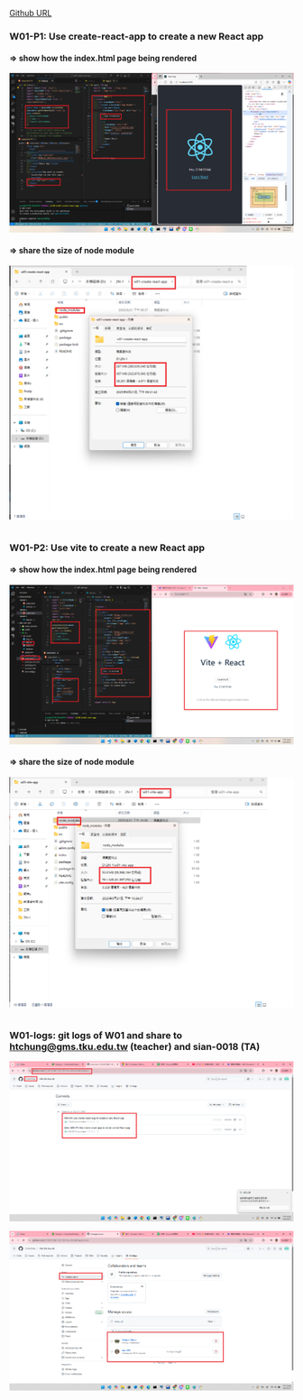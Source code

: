 [Github URL](https://github.com/213410144/1141-2N-Hsu-44.git)

###  W01-P1: Use create-react-app to create a new React app
 
#### => show how the index.html page being rendered
 
![](w01-p1-1.png)
 
#### => share the size of node module
 
![](w01-p1-2.png)
 
```

```
###  W01-P2: Use vite to create a new React app
 
#### => show how the index.html page being rendered
 
![](w01-p2-1.png)
 
#### => share the size of node module
 
![](w01-p2-2.png)
 
```

```
### W01-logs: git logs of W01 and share to htchung@gms.tku.edu.tw (teacher) and sian-0018 (TA)
 
![](w01-logs.png)
 
![](w01-share.png)